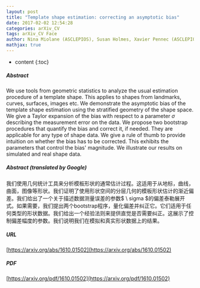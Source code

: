 ```yaml
---
layout: post
title: "Template shape estimation: correcting an asymptotic bias"
date: 2017-02-02 12:54:28
categories: arXiv_CV
tags: arXiv_CV Face
author: Nina Miolane (ASCLEPIOS), Susan Holmes, Xavier Pennec (ASCLEPIOS)
mathjax: true
---
```


* content
{:toc}

##### Abstract
We use tools from geometric statistics to analyze the usual estimation procedure of a template shape. This applies to shapes from landmarks, curves, surfaces, images etc. We demonstrate the asymptotic bias of the template shape estimation using the stratified geometry of the shape space. We give a Taylor expansion of the bias with respect to a parameter $\sigma$ describing the measurement error on the data. We propose two bootstrap procedures that quantify the bias and correct it, if needed. They are applicable for any type of shape data. We give a rule of thumb to provide intuition on whether the bias has to be corrected. This exhibits the parameters that control the bias' magnitude. We illustrate our results on simulated and real shape data.

##### Abstract (translated by Google)
我们使用几何统计工具来分析模板形状的通常估计过程。这适用于从地标，曲线，曲面，图像等形状。我们证明了使用形状空间的分层几何的模板形状估计的渐近偏差。我们给出了一个关于描述数据测量误差的参数$ \ sigma $的偏差泰勒展开式。如果需要，我们提出两个bootstrap程序，量化偏差并纠正它。它们适用于任何类型的形状数据。我们给出一个经验法则来提供直觉是否需要纠正。这展示了控制偏差幅度的参数。我们说明我们在模拟和真实形状数据上的结果。

##### URL
[https://arxiv.org/abs/1610.01502](https://arxiv.org/abs/1610.01502)

##### PDF
[https://arxiv.org/pdf/1610.01502](https://arxiv.org/pdf/1610.01502)

